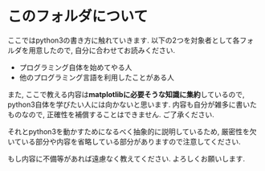 # このフォルダについて
ここではpython3の書き方に触れていきます.
以下の2つを対象者として各フォルダを用意したので, 自分に合わせてお読みください.

* プログラミング自体を始めてやる人
* 他のプログラミング言語を利用したことがある人

また, ここで教える内容は**matplotlibに必要そうな知識に集約**しているので, python3自体を学びたい人には向かないと思います.
内容も自分が雑多に書いたものなので, 正確性を補償することはできません. ご了承ください.

それとpython3を動かすためになるべく抽象的に説明しているため, 厳密性を欠いている部分や内容を省略している部分がありますので注意してください.

もし内容に不備等があれば遠慮なく教えてください. よろしくお願いします.